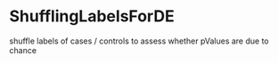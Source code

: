 # ShufflingLabelsForDE
shuffle labels of cases / controls to assess whether pValues are due to chance
